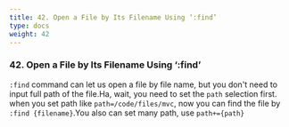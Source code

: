 ```yaml
---
title: 42. Open a File by Its Filename Using ‘:find’
type: docs
weight: 42
---
```


### 42. Open a File by Its Filename Using ‘:find’

`:find` command can let us open a file by file name, but you don't need to input full path of the file.Ha, wait, you need to set the `path` selection first. when you set path like
`path=/code/files/mvc`, now you can find the file by `:find {filename}`.You also can set many path, use `path+={path}`
